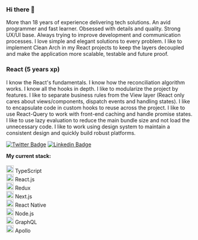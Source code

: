 ### Hi there 👋

More than 18 years of experience delivering tech solutions. An avid programmer and fast learner. Obsessed with details and quality. Strong UX/UI base. Always trying to improve development and communication processes. I love simple and elegant solutions to every problem. I like to implement Clean Arch in my React projects to keep the layers decoupled and make the application more scalable, testable and future proof.

### React (5 years xp)
I know the React's fundamentals. I know how the reconciliation algorithm works. I know all the hooks in depth. I like to modularize the project by features. I like to separate business rules from the View layer (React only cares about views/components, dispatch events and handling states). I like to encapsulate code in custom hooks to reuse across the project. I like to use React-Query to work with front-end caching and handle promise states. I like to use lazy evaluation to reduce the main bundle size and not load the unnecessary code. I like to work using design system to maintain a consistent design and quickly build robust platforms.

[![Twitter Badge](https://img.shields.io/badge/-@raphaeljoer-1ca0f1?style=flat-square&labelColor=1ca0f1&logo=twitter&logoColor=white&link=https://twitter.com/raphaeljoer)](https://twitter.com/raphaeljoer)
[![Linkedin Badge](https://img.shields.io/badge/-Raphael%20Joer-blue?style=flat-square&logo=Linkedin&logoColor=white&link=https://www.linkedin.com/in/raphaeljoer)](https://www.linkedin.com/in/raphaeljoer)

<strong>My current stack:</strong>
<br/>
<br/>
<img src="https://i.ibb.co/PZ2XZgr/ts.png" width="20"/> TypeScript
<br/>
<img src="https://i.ibb.co/nw7bwV8/react.png" width="20"/> React.js
<br/>
<img src="https://i.ibb.co/kKct79J/favpng-redux-react-javascript-angular-cascading-style-sheets.png" width="20"/> Redux
<br/>
<img src="https://i.ibb.co/6HSg83k/nextjs-icon-132160.png" width="20"/> Next.js
<br/>
<img src="https://i.ibb.co/nw7bwV8/react.png" width="20"/> React Native
<br/>
<img src="https://i.ibb.co/t3CwZkb/68747470733a2f2f692e6962622e636f2f7656786d794e322f6e6f64652e706e67.png" width="20"/> Node.js
<br/>
<img src="https://i.ibb.co/TH3HpPM/68747470733a2f2f692e6962622e636f2f326e724e537a662f6772617068716c2e706e67.png" width="20"/> GraphQL
<br/>
<img src="https://i.ibb.co/j4CMBK3/68747470733a2f2f692e6962622e636f2f5430587a59564b2f61706f6c6c6f2e706e67.png" width="20"/> Apollo
<br/>
